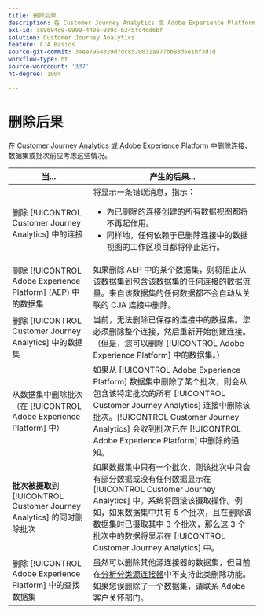 ```yaml
---
title: 删除后果
description: 在 Customer Journey Analytics 或 Adobe Experience Platform 中删除连接、数据集或批次后发生的情况。
exl-id: a89694c9-0909-440e-939c-b245fc4dd6bf
solution: Customer Journey Analytics
feature: CJA Basics
source-git-commit: 34ee7954329d7dc8520031a977bb83d6e1bf3d3d
workflow-type: ht
source-wordcount: '337'
ht-degree: 100%

---
```


# 删除后果

在 Customer Journey Analytics 或 Adobe Experience Platform 中删除连接、数据集或批次前应考虑这些情况。

| 当... | 产生的后果... |
| --- | --- |
| 删除 [!UICONTROL Customer Journey Analytics] 中的连接 | 将显示一条错误消息，指示：<ul><li>为已删除的连接创建的所有数据视图都将不再起作用。</li><li> 同样地，任何依赖于已删除连接中的数据视图的工作区项目都将停止运行。</li></ul> |
| 删除 [!UICONTROL Adobe Experience Platform] (AEP) 中的数据集 | 如果删除 AEP 中的某个数据集，则将阻止从该数据集到包含该数据集的任何连接的数据流量。来自该数据集的任何数据都不会自动从关联的 CJA 连接中删除。 |
| 删除 [!UICONTROL Customer Journey Analytics] 中的数据集 | 当前，无法删除已保存的连接中的数据集。您必须删除整个连接，然后重新开始创建连接。（但是，您可以删除 [!UICONTROL Adobe Experience Platform] 中的数据集。） |
| 从数据集中删除批次（在 [!UICONTROL Adobe Experience Platform] 中） | 如果从 [!UICONTROL Adobe Experience Platform] 数据集中删除了某个批次，则会从包含该特定批次的所有 [!UICONTROL Customer Journey Analytics] 连接中删除该批次。[!UICONTROL Customer Journey Analytics] 会收到批次已在 [!UICONTROL Adobe Experience Platform] 中删除的通知。 |
| **批次被摄取**&#x200B;到 [!UICONTROL Customer Journey Analytics] 的同时删除批次 | 如果数据集中只有一个批次，则该批次中只会有部分数据或没有任何数据显示在 [!UICONTROL Customer Journey Analytics] 中。系统将回滚该摄取操作。例如，如果数据集中共有 5 个批次，且在删除该数据集时已摄取其中 3 个批次，那么这 3 个批次中的数据将显示在 [!UICONTROL Customer Journey Analytics] 中。 |
| 删除 [!UICONTROL Adobe Experience Platform] 中的查找数据集 | 虽然可以删除其他源连接器的数据集，但目前在[分析分类源连接器](https://experienceleague.adobe.com/docs/experience-platform/sources/ui-tutorials/create/adobe-applications/classifications.html)中不支持此类删除功能。如果您误删除了一个数据集，请联系 Adobe 客户关怀部门。 |
